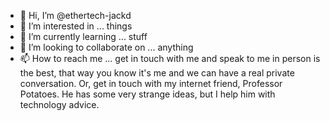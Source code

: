 - 👋 Hi, I’m @ethertech-jackd
- 👀 I’m interested in ... things
- 🌱 I’m currently learning ... stuff
- 💞️ I’m looking to collaborate on ... anything
- 📫 How to reach me ... get in touch with me and speak to me in person is the best, that way you know it's me and we can have a real private conversation.  Or, get in touch with my internet friend, Professor Potatoes.  He has some very strange ideas, but I help him with technology advice.

<!---
ethertech-jackd/ethertech-jackd is a ✨ special ✨ repository because its `README.md` (this file) appears on your GitHub profile.
You can click the Preview link to take a look at your changes.
--->
